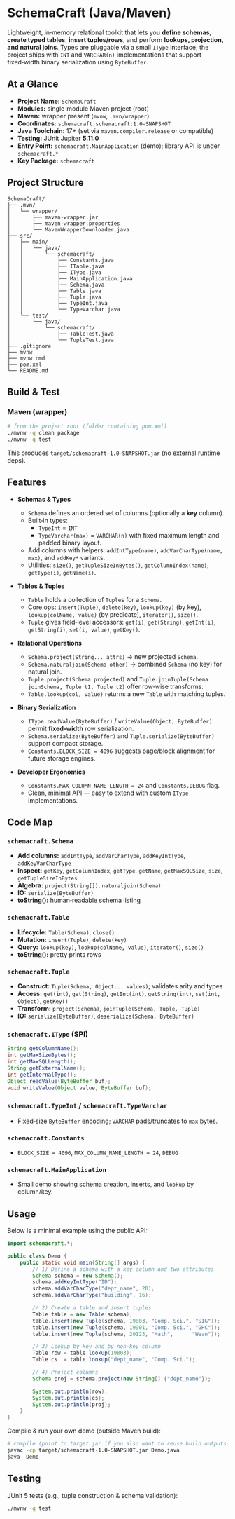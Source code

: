 # SchemaCraft (Java/Maven)

Lightweight, in‑memory relational toolkit that lets you **define schemas**, **create typed tables**, **insert tuples/rows**, and perform **lookups, projection, and natural joins**. Types are pluggable via a small `IType` interface; the project ships with `INT` and `VARCHAR(n)` implementations that support fixed‑width binary serialization using `ByteBuffer`.

## At a Glance
- **Project Name:** `SchemaCraft`
- **Modules:** single‑module Maven project (root)
- **Maven:** wrapper present (`mvnw`, `.mvn/wrapper`)
- **Coordinates:** `schemacraft:schemacraft:1.0-SNAPSHOT`
- **Java Toolchain:** 17+ (set via `maven.compiler.release` or compatible)
- **Testing:** JUnit Jupiter **5.11.0**
- **Entry Point:** `schemacraft.MainApplication` (demo); library API is under `schemacraft.*`
- **Key Package:** `schemacraft`

## Project Structure
```
SchemaCraft/
├── .mvn/
│   └── wrapper/
│       ├── maven-wrapper.jar
│       ├── maven-wrapper.properties
│       └── MavenWrapperDownloader.java
├── src/
│   ├── main/
│   │   └── java/
│   │       └── schemacraft/
│   │           ├── Constants.java
│   │           ├── ITable.java
│   │           ├── IType.java
│   │           ├── MainApplication.java
│   │           ├── Schema.java
│   │           ├── Table.java
│   │           ├── Tuple.java
│   │           ├── TypeInt.java
│   │           └── TypeVarchar.java
│   └── test/
│       └── java/
│           └── schemacraft/
│               ├── TableTest.java
│               └── TupleTest.java
├── .gitignore
├── mvnw
├── mvnw.cmd
├── pom.xml
└── README.md
```

## Build & Test

### Maven (wrapper)
```bash
# from the project root (folder containing pom.xml)
./mvnw -q clean package
./mvnw -q test
```

This produces `target/schemacraft-1.0-SNAPSHOT.jar` (no external runtime deps).

## Features

- **Schemas & Types**
  - `Schema` defines an ordered set of columns (optionally a **key** column).
  - Built‑in types:
    - `TypeInt` = `INT`
    - `TypeVarchar(max)` = `VARCHAR(n)` with fixed maximum length and padded binary layout.
  - Add columns with helpers: `addIntType(name)`, `addVarCharType(name, max)`, and `addKey*` variants.
  - Utilities: `size()`, `getTupleSizeInBytes()`, `getColumnIndex(name)`, `getType(i)`, `getName(i)`.

- **Tables & Tuples**
  - `Table` holds a collection of `Tuple`s for a `Schema`.
  - Core ops: `insert(Tuple)`, `delete(key)`, `lookup(key)` (by key), `lookup(colName, value)` (by predicate), `iterator()`, `size()`.
  - `Tuple` gives field‑level accessors: `get(i)`, `get(String)`, `getInt(i)`, `getString(i)`, `set(i, value)`, `getKey()`.

- **Relational Operations**
  - `Schema.project(String... attrs)` → new projected `Schema`.
  - `Schema.naturaljoin(Schema other)` → combined `Schema` (no key) for natural join.
  - `Tuple.project(Schema projected)` and `Tuple.joinTuple(Schema joinSchema, Tuple t1, Tuple t2)` offer row‑wise transforms.
  - `Table.lookup(col, value)` returns a new `Table` with matching tuples.

- **Binary Serialization**
  - `IType.readValue(ByteBuffer)` / `writeValue(Object, ByteBuffer)` permit **fixed‑width** row serialization.
  - `Schema.serialize(ByteBuffer)` and `Tuple.serialize(ByteBuffer)` support compact storage.
  - `Constants.BLOCK_SIZE = 4096` suggests page/block alignment for future storage engines.

- **Developer Ergonomics**
  - `Constants.MAX_COLUMN_NAME_LENGTH = 24` and `Constants.DEBUG` flag.
  - Clean, minimal API — easy to extend with custom `IType` implementations.

## Code Map

### `schemacraft.Schema`
- **Add columns:** `addIntType`, `addVarCharType`, `addKeyIntType`, `addKeyVarCharType`
- **Inspect:** `getKey`, `getColumnIndex`, `getType`, `getName`, `getMaxSQLSize`, `size`, `getTupleSizeInBytes`
- **Algebra:** `project(String[])`, `naturaljoin(Schema)`
- **IO:** `serialize(ByteBuffer)`
- **toString():** human‑readable schema listing

### `schemacraft.Table`
- **Lifecycle:** `Table(Schema)`, `close()`
- **Mutation:** `insert(Tuple)`, `delete(key)`
- **Query:** `lookup(key)`, `lookup(colName, value)`, `iterator()`, `size()`
- **toString():** pretty prints rows

### `schemacraft.Tuple`
- **Construct:** `Tuple(Schema, Object... values)`; validates arity and types
- **Access:** `get(int)`, `get(String)`, `getInt(int)`, `getString(int)`, `set(int, Object)`, `getKey()`
- **Transform:** `project(Schema)`, `joinTuple(Schema, Tuple, Tuple)`
- **IO:** `serialize(ByteBuffer)`, `deserialize(Schema, ByteBuffer)`

### `schemacraft.IType` (SPI)
```java
String getColumnName();
int getMaxSizeBytes();
int getMaxSQLLength();
String getExternalName();
int getInternalType();
Object readValue(ByteBuffer buf);
void writeValue(Object value, ByteBuffer buf);
```

### `schemacraft.TypeInt` / `schemacraft.TypeVarchar`
- Fixed‑size `ByteBuffer` encoding; `VARCHAR` pads/truncates to `max` bytes.

### `schemacraft.Constants`
- `BLOCK_SIZE = 4096`, `MAX_COLUMN_NAME_LENGTH = 24`, `DEBUG`

### `schemacraft.MainApplication`
- Small demo showing schema creation, inserts, and `lookup` by column/key.

## Usage

Below is a minimal example using the public API:

```java
import schemacraft.*;

public class Demo {
    public static void main(String[] args) {
        // 1) Define a schema with a key column and two attributes
        Schema schema = new Schema();
        schema.addKeyIntType("ID");
        schema.addVarCharType("dept_name", 20);
        schema.addVarCharType("building", 16);

        // 2) Create a table and insert tuples
        Table table = new Table(schema);
        table.insert(new Tuple(schema, 19803, "Comp. Sci.", "SIG"));
        table.insert(new Tuple(schema, 19901, "Comp. Sci.", "GHC"));
        table.insert(new Tuple(schema, 20123, "Math",      "Wean"));

        // 3) Lookup by key and by non-key column
        Table row = table.lookup(19803);
        Table cs  = table.lookup("dept_name", "Comp. Sci.");

        // 4) Project columns
        Schema proj = schema.project(new String[] {"dept_name"});

        System.out.println(row);
        System.out.println(cs);
        System.out.println(proj);
    }
}
```

Compile & run your own demo (outside Maven build):
```bash
# compile (point to target jar if you also want to reuse build outputs)
javac -cp target/schemacraft-1.0-SNAPSHOT.jar Demo.java
java  Demo
```

## Testing

JUnit 5 tests (e.g., tuple construction & schema validation):
```bash
./mvnw -q test
```